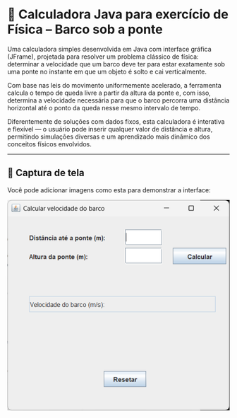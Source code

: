 # 🚤 Calculadora Java para exercício de Física – Barco sob a ponte

Uma calculadora simples desenvolvida em Java com interface gráfica (JFrame), projetada para resolver um problema clássico de física: determinar a velocidade que um barco deve ter para estar exatamente sob uma ponte no instante em que um objeto é solto e cai verticalmente.

Com base nas leis do movimento uniformemente acelerado, a ferramenta calcula o tempo de queda livre a partir da altura da ponte e, com isso, determina a velocidade necessária para que o barco percorra uma distância horizontal até o ponto da queda nesse mesmo intervalo de tempo.

Diferentemente de soluções com dados fixos, esta calculadora é interativa e flexível — o usuário pode inserir qualquer valor de distância e altura, permitindo simulações diversas e um aprendizado mais dinâmico dos conceitos físicos envolvidos.

---

## 📸 Captura de tela

Você pode adicionar imagens como esta para demonstrar a interface:

![Interface da calculadora Java](img1.png)
